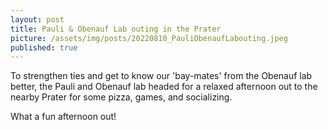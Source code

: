 ```yaml
---
layout: post
title: Pauli & Obenauf Lab outing in the Prater
picture: /assets/img/posts/20220810_PauliObenaufLabouting.jpeg
published: true
---
```

To strengthen ties and get to know our 'bay-mates' from the Obenauf lab better, the Pauli and Obenauf lab headed for a relaxed afternoon out to the nearby Prater for some pizza, games, and socializing.

What a fun afternoon out!
